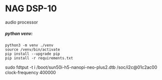 # NAG DSP-10
audio processor



##### python venv:
```shell
python3 -m venv ./venv
source /venv/bin/activate
pip install --upgrade pip
pip install -r requirements.txt
```


sudo fdtput -t i /boot/sun50i-h5-nanopi-neo-plus2.dtb /soc/i2c@01c2ac00 clock-frequency 400000

